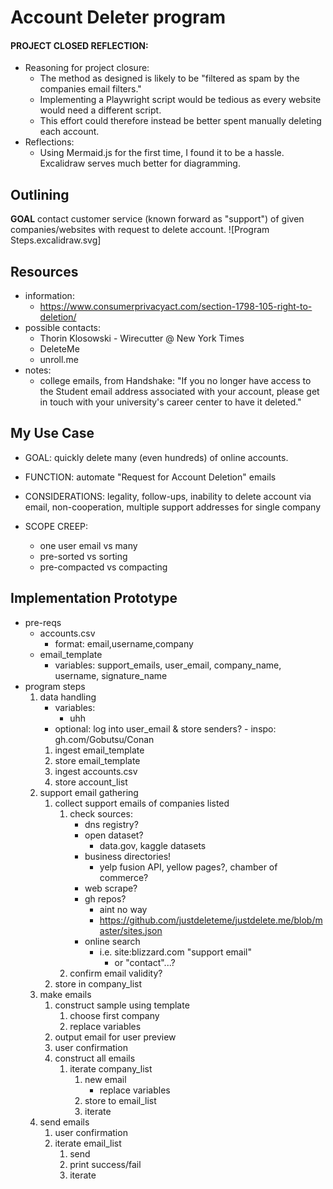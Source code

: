 # Account Deleter program

#### PROJECT CLOSED REFLECTION:
- Reasoning for project closure:
	- The method as designed is likely to be "filtered as spam by the companies email filters."
	- Implementing a Playwright script would be tedious as every website would need a different script.
	- This effort could therefore instead be better spent manually deleting each account.
- Reflections:
	- Using Mermaid.js for the first time, I found it to be a hassle. Excalidraw serves much better for diagramming.

## Outlining
**GOAL** contact customer service (known forward as "support") of given companies/websites with request to delete account.
![Program Steps.excalidraw.svg]

## Resources
- information:
    - https://www.consumerprivacyact.com/section-1798-105-right-to-deletion/
- possible contacts:
    - Thorin Klosowski - Wirecutter @ New York Times
    - DeleteMe
    - unroll.me
- notes:
    - college emails, from Handshake: "If you no longer have access to the Student email address associated with your account, please get in touch with your university's career center to have it deleted."

## My Use Case
- GOAL: quickly delete many (even hundreds) of online accounts.
- FUNCTION: automate "Request for Account Deletion" emails
- CONSIDERATIONS: legality, follow-ups, inability to delete account via email, non-cooperation, multiple support addresses for single company

- SCOPE CREEP: 
    - one user email vs many
    - pre-sorted vs sorting
    - pre-compacted vs compacting
## Implementation Prototype
- pre-reqs
    - accounts.csv
        - format: email,username,company
    - email_template
        - variables: support_emails, user_email, company_name, username, signature_name
- program steps
    1. data handling
        - variables:
            - uhh
        - optional: log into user_email & store senders? - inspo: gh.com/Gobutsu/Conan
        1. ingest email_template
        2. store email_template
        3. ingest accounts.csv
        4. store account_list
    2. support email gathering
        1. collect support emails of companies listed
            1. check sources:
                - dns registry?
                - open dataset?
                    - data.gov, kaggle datasets
                - business directories!
                    - yelp fusion API, yellow pages?, chamber of commerce?
                - web scrape?
                - gh repos?
                    - aint no way
                    - https://github.com/justdeleteme/justdelete.me/blob/master/sites.json
                - online search 
                    - i.e. site:blizzard.com "support email"
                        - or "contact"...?
            2. confirm email validity?
        2. store in company_list
    3. make emails 
        1. construct sample using template
            1. choose first company
            2. replace variables
        2. output email for user preview
        3. user confirmation
        4. construct all emails
            1. iterate company_list
                1. new email
                    - replace variables
                2. store to email_list
                3. iterate
    4. send emails
        1. user confirmation
        2. iterate email_list
            1. send
            2. print success/fail
            3. iterate
